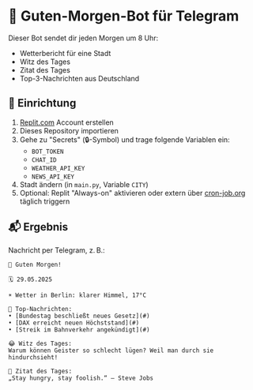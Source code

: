 
# 📰 Guten-Morgen-Bot für Telegram

Dieser Bot sendet dir jeden Morgen um 8 Uhr:

- Wetterbericht für eine Stadt
- Witz des Tages
- Zitat des Tages
- Top-3-Nachrichten aus Deutschland

## 🔧 Einrichtung

1. [Replit.com](https://replit.com) Account erstellen
2. Dieses Repository importieren
3. Gehe zu "Secrets" (🔒-Symbol) und trage folgende Variablen ein:
   - `BOT_TOKEN`
   - `CHAT_ID`
   - `WEATHER_API_KEY`
   - `NEWS_API_KEY`
4. Stadt ändern (in `main.py`, Variable `CITY`)
5. Optional: Replit "Always-on" aktivieren oder extern über [cron-job.org](https://cron-job.org) täglich triggern

## 📬 Ergebnis

Nachricht per Telegram, z. B.:

```
📅 Guten Morgen!

🗓 29.05.2025

☀️ Wetter in Berlin: klarer Himmel, 17°C

📰 Top-Nachrichten:
• [Bundestag beschließt neues Gesetz](#)
• [DAX erreicht neuen Höchststand](#)
• [Streik im Bahnverkehr angekündigt](#)

😂 Witz des Tages:
Warum können Geister so schlecht lügen? Weil man durch sie hindurchsieht!

💬 Zitat des Tages:
„Stay hungry, stay foolish.“ — Steve Jobs
```
